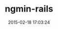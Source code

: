---
layout: post
title:  "ngmin-rails"
repo:   "jasonm/ngmin-rails"
date:   2015-02-18 17:03:24
gemurl: https://github.com/jasonm/ngmin-rails
---